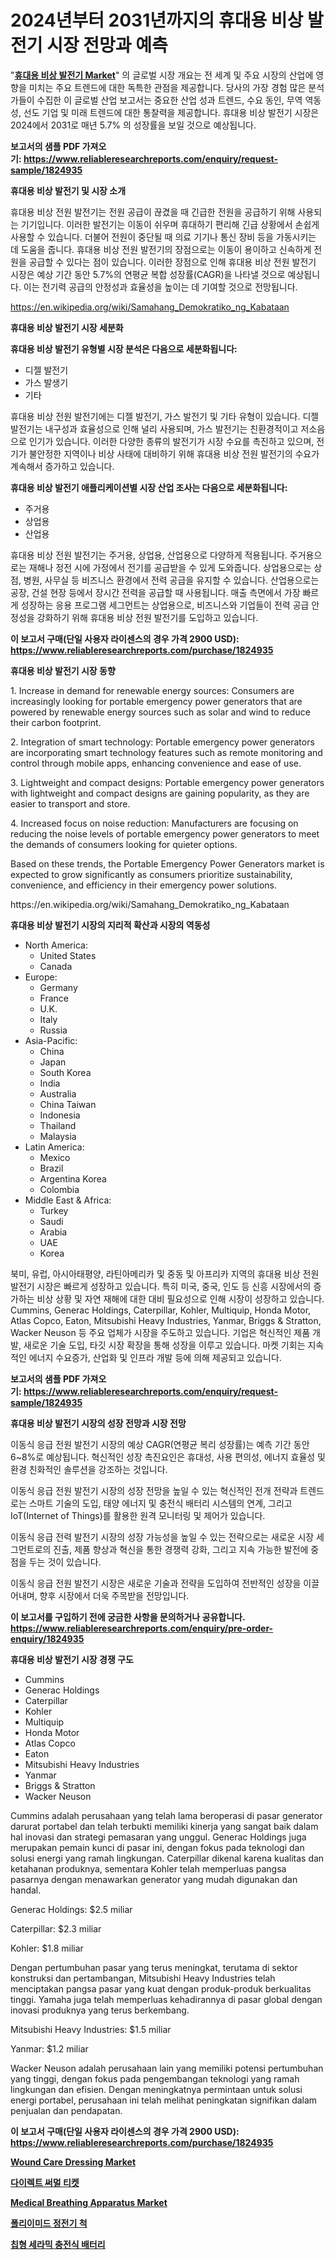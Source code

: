 <p><h1>2024년부터 2031년까지의 휴대용 비상 발전기 시장 전망과 예측</h1></p><p>"<strong><a href="https://www.reliableresearchreports.com/portable-emergency-power-generators-r1824935">휴대용 비상 발전기 Market</a></strong>" 의 글로벌 시장 개요는 전 세계 및 주요 시장의 산업에 영향을 미치는 주요 트렌드에 대한 독특한 관점을 제공합니다. 당사의 가장 경험 많은 분석가들이 수집한 이 글로벌 산업 보고서는 중요한 산업 성과 트렌드, 수요 동인, 무역 역동성, 선도 기업 및 미래 트렌드에 대한 통찰력을 제공합니다. 휴대용 비상 발전기 시장은 2024에서 2031로 매년 5.7% 의 성장률을 보일 것으로 예상됩니다.</p>
<p><strong>보고서의 샘플 PDF 가져오기:&nbsp;<a href="https://www.reliableresearchreports.com/enquiry/request-sample/1824935">https://www.reliableresearchreports.com/enquiry/request-sample/1824935</a></strong></p>
<p><strong>휴대용 비상 발전기 및 시장 소개</strong></p>
<p><p>휴대용 비상 전원 발전기는 전원 공급이 끊겼을 때 긴급한 전원을 공급하기 위해 사용되는 기기입니다. 이러한 발전기는 이동이 쉬우며 휴대하기 편리해 긴급 상황에서 손쉽게 사용할 수 있습니다. 더불어 전원이 중단될 때 의료 기기나 통신 장비 등을 가동시키는 데 도움을 줍니다. 휴대용 비상 전원 발전기의 장점으로는 이동이 용이하고 신속하게 전원을 공급할 수 있다는 점이 있습니다. 이러한 장점으로 인해 휴대용 비상 전원 발전기 시장은 예상 기간 동안 5.7%의 연평균 복합 성장률(CAGR)을 나타낼 것으로 예상됩니다. 이는 전기력 공급의 안정성과 효율성을 높이는 데 기여할 것으로 전망됩니다.</p></p>
<p><a href="https://en.wikipedia.org/wiki/Samahang_Demokratiko_ng_Kabataan">https://en.wikipedia.org/wiki/Samahang_Demokratiko_ng_Kabataan</a></p>
<p><strong>휴대용 비상 발전기 시장 세분화</strong></p>
<p><strong>휴대용 비상 발전기 유형별 시장 분석은 다음으로 세분화됩니다:</strong></p>
<p><ul><li>디젤 발전기</li><li>가스 발생기</li><li>기타</li></ul></p>
<p><p>휴대용 비상 전원 발전기에는 디젤 발전기, 가스 발전기 및 기타 유형이 있습니다. 디젤 발전기는 내구성과 효율성으로 인해 널리 사용되며, 가스 발전기는 친환경적이고 저소음으로 인기가 있습니다. 이러한 다양한 종류의 발전기가 시장 수요를 촉진하고 있으며, 전기가 불안정한 지역이나 비상 사태에 대비하기 위해 휴대용 비상 전원 발전기의 수요가 계속해서 증가하고 있습니다.</p></p>
<p><strong>휴대용 비상 발전기 애플리케이션별 시장 산업 조사는 다음으로 세분화됩니다:</strong></p>
<p><ul><li>주거용</li><li>상업용</li><li>산업용</li></ul></p>
<p><p>휴대용 비상 전원 발전기는 주거용, 상업용, 산업용으로 다양하게 적용됩니다. 주거용으로는 재해나 정전 시에 가정에서 전기를 공급받을 수 있게 도와줍니다. 상업용으로는 상점, 병원, 사무실 등 비즈니스 환경에서 전력 공급을 유지할 수 있습니다. 산업용으로는 공장, 건설 현장 등에서 장시간 전력을 공급할 때 사용됩니다. 매출 측면에서 가장 빠르게 성장하는 응용 프로그램 세그먼트는 상업용으로, 비즈니스와 기업들이 전력 공급 안정성을 강화하기 위해 휴대용 비상 전원 발전기를 도입하고 있습니다.</p></p>
<p><strong>이 보고서 구매(단일 사용자 라이센스의 경우 가격 2900 USD): <a href="https://www.reliableresearchreports.com/purchase/1824935">https://www.reliableresearchreports.com/purchase/1824935</a></strong></p>
<p><strong>휴대용 비상 발전기 시장 동향</strong></p>
<p><p>1. Increase in demand for renewable energy sources: Consumers are increasingly looking for portable emergency power generators that are powered by renewable energy sources such as solar and wind to reduce their carbon footprint.</p><p>2. Integration of smart technology: Portable emergency power generators are incorporating smart technology features such as remote monitoring and control through mobile apps, enhancing convenience and ease of use.</p><p>3. Lightweight and compact designs: Portable emergency power generators with lightweight and compact designs are gaining popularity, as they are easier to transport and store.</p><p>4. Increased focus on noise reduction: Manufacturers are focusing on reducing the noise levels of portable emergency power generators to meet the demands of consumers looking for quieter options.</p><p>Based on these trends, the Portable Emergency Power Generators market is expected to grow significantly as consumers prioritize sustainability, convenience, and efficiency in their emergency power solutions.</p></p>
<p>https://en.wikipedia.org/wiki/Samahang_Demokratiko_ng_Kabataan</p>
<p><strong>휴대용 비상 발전기 시장의 지리적 확산과 시장의 역동성</strong></p>
<p><ul>
    <li>
        North America:
        <ul>
            <li>United States</li>
            <li>Canada</li>
        </ul>
    </li>
    <li>
        Europe:
        <ul>
            <li>Germany</li>
            <li>France</li>
            <li>U.K.</li>
            <li>Italy</li>
            <li>Russia</li>
        </ul>
    </li>
    <li>
        Asia-Pacific:
        <ul>
            <li>China</li>
            <li>Japan</li>
            <li>South Korea</li>
            <li>India</li>
            <li>Australia</li>
            <li>China Taiwan</li>
            <li>Indonesia</li>
            <li>Thailand</li>
            <li>Malaysia</li>
        </ul>
    </li>
    <li>
        Latin America:
        <ul>
            <li>Mexico</li>
            <li>Brazil</li>
            <li>Argentina Korea</li>
            <li>Colombia</li>
        </ul>
    </li>
    <li>
        Middle East & Africa:
        <ul>
            <li>Turkey</li>
            <li>Saudi</li>
            <li>Arabia</li>
            <li>UAE</li>
            <li>Korea</li>
        </ul>
    </li>
    </ul></p>
<p><p>북미, 유럽, 아시아태평양, 라틴아메리카 및 중동 및 아프리카 지역의 휴대용 비상 전원 발전기 시장은 빠르게 성장하고 있습니다. 특히 미국, 중국, 인도 등 신흥 시장에서의 증가하는 비상 상황 및 자연 재해에 대한 대비 필요성으로 인해 시장이 성장하고 있습니다. Cummins, Generac Holdings, Caterpillar, Kohler, Multiquip, Honda Motor, Atlas Copco, Eaton, Mitsubishi Heavy Industries, Yanmar, Briggs & Stratton, Wacker Neuson 등 주요 업체가 시장을 주도하고 있습니다. 기업은 혁신적인 제품 개발, 새로운 기술 도입, 타깃 시장 확장을 통해 성장을 이루고 있습니다. 마켓 기회는 지속적인 에너지 수요증가, 산업화 및 인프라 개발 등에 의해 제공되고 있습니다.</p></p>
<p><strong>보고서의 샘플 PDF 가져오기:&nbsp;<a href="https://www.reliableresearchreports.com/enquiry/request-sample/1824935">https://www.reliableresearchreports.com/enquiry/request-sample/1824935</a></strong></p>
<p><strong>휴대용 비상 발전기 시장의 성장 전망과 시장 전망</strong></p>
<p><p>이동식 응급 전원 발전기 시장의 예상 CAGR(연평균 복리 성장률)는 예측 기간 동안 6~8%로 예상됩니다. 혁신적인 성장 촉진요인은 휴대성, 사용 편의성, 에너지 효율성 및 환경 친화적인 솔루션을 강조하는 것입니다. </p><p>이동식 응급 전원 발전기 시장의 성장 전망을 높일 수 있는 혁신적인 전개 전략과 트렌드로는 스마트 기술의 도입, 태양 에너지 및 충전식 배터리 시스템의 연계, 그리고 IoT(Internet of Things)를 활용한 원격 모니터링 및 제어가 있습니다. </p><p>이동식 응급 전력 발전기 시장의 성장 가능성을 높일 수 있는 전략으로는 새로운 시장 세그먼트로의 진출, 제품 향상과 혁신을 통한 경쟁력 강화, 그리고 지속 가능한 발전에 중점을 두는 것이 있습니다. </p><p>이동식 응급 전원 발전기 시장은 새로운 기술과 전략을 도입하여 전반적인 성장을 이끌어내며, 향후 시장에서 더욱 주목받을 전망입니다.</p></p>
<p><strong>이 보고서를 구입하기 전에 궁금한 사항을 문의하거나 공유합니다. <a href="https://www.reliableresearchreports.com/enquiry/pre-order-enquiry/1824935">https://www.reliableresearchreports.com/enquiry/pre-order-enquiry/1824935</a></strong></p>
<p><strong>휴대용 비상 발전기 시장 경쟁 구도</strong></p>
<p><ul><li>Cummins</li><li>Generac Holdings</li><li>Caterpillar</li><li>Kohler</li><li>Multiquip</li><li>Honda Motor</li><li>Atlas Copco</li><li>Eaton</li><li>Mitsubishi Heavy Industries</li><li>Yanmar</li><li>Briggs & Stratton</li><li>Wacker Neuson</li></ul></p>
<p><p>Cummins adalah perusahaan yang telah lama beroperasi di pasar generator darurat portabel dan telah terbukti memiliki kinerja yang sangat baik dalam hal inovasi dan strategi pemasaran yang unggul. Generac Holdings juga merupakan pemain kunci di pasar ini, dengan fokus pada teknologi dan solusi energi yang ramah lingkungan. Caterpillar dikenal karena kualitas dan ketahanan produknya, sementara Kohler telah memperluas pangsa pasarnya dengan menawarkan generator yang mudah digunakan dan handal.</p><p>Generac Holdings: $2.5 miliar</p><p>Caterpillar: $2.3 miliar</p><p>Kohler: $1.8 miliar</p><p>Dengan pertumbuhan pasar yang terus meningkat, terutama di sektor konstruksi dan pertambangan, Mitsubishi Heavy Industries telah menciptakan pangsa pasar yang kuat dengan produk-produk berkualitas tinggi. Yamaha juga telah memperluas kehadirannya di pasar global dengan inovasi produknya yang terus berkembang.</p><p>Mitsubishi Heavy Industries: $1.5 miliar</p><p>Yanmar: $1.2 miliar</p><p>Wacker Neuson adalah perusahaan lain yang memiliki potensi pertumbuhan yang tinggi, dengan fokus pada pengembangan teknologi yang ramah lingkungan dan efisien. Dengan meningkatnya permintaan untuk solusi energi portabel, perusahaan ini telah melihat peningkatan signifikan dalam penjualan dan pendapatan.</p></p>
<p><strong>이 보고서 구매(단일 사용자 라이센스의 경우 가격 2900 USD): <a href="https://www.reliableresearchreports.com/purchase/1824935">https://www.reliableresearchreports.com/purchase/1824935</a></strong></p>
<p><strong><p><a href="https://medium.com/@joshavis90/global-wound-care-dressing-market-size-share-analysis-by-product-type-by-application-by-4805cfdfbf90">Wound Care Dressing Market</a></p><p><a href="https://medium.com/@conradkirrlin76575/%EA%B8%80%EB%A1%9C%EB%B2%8C-%EC%A7%81%EC%A0%91-%EC%97%B4%EC%A7%80-%ED%8B%B0%EC%BC%93-%EC%8B%9C%EC%9E%A5-%EC%A0%9C%ED%92%88-%EC%9C%A0%ED%98%95%EC%97%90-%EC%A4%91%EC%A0%90%EC%9D%84-%EB%91%90%EC%96%B4-70-gsm-%EC%9D%B4%ED%95%98-70-gsm-90-gsm-90-gsm-120-gsm-120-gsm-%EC%9D%B4%EC%83%81-%EC%B5%9C%EC%A2%85-%EC%82%AC%EC%9A%A9%EC%9E%90-%EB%B0%8F-ff41bcdde57b">다이렉트 써멀 티켓</a></p><p><a href="https://medium.com/@albertohickle/insights-into-medical-breathing-apparatus-market-share-and-competitive-landscape-for-period-from-0001f54d0a7d">Medical Breathing Apparatus Market</a></p><p><a href="https://github.com/laholand/Market-Research-Report-List-5/blob/main/5847828101464.md">폴리이미드 정전기 척</a></p><p><a href="https://github.com/KellyLyncyh543964/Market-Research-Report-List-3/blob/main/8835761101465.md">칩형 세라믹 충전식 배터리</a></p></strong></p>
<p></p>